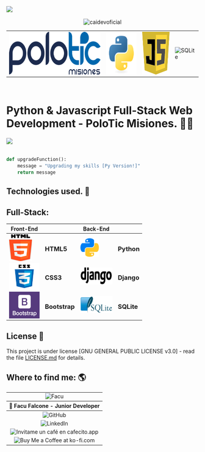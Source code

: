 
![](https://hit.yhype.me/github/profile?user_id=12877139)

<p align="center">
    <img src="https://komarev.com/ghpvc/?username=caidevoficial&label=Profile%20views&color=0e75b6&style=plastic" alt="caidevoficial" />
</p>

<table>
  <tr>
    <td><a href="https://polotic.misiones.gob.ar/" target="_blank"><img alt="PoloTic Misiones" src="https://github.com/caidevOficial/Logos/blob/master/Instituciones/polo_logo_2020.png" width="330px" height="112px" /></td>
  <td>
  <img alt="Python" src="https://github.com/devicons/devicon/raw/master/icons/python/python-original.svg?raw=true" height="112px" /></td>
    <td>
  <img alt="JS" src="https://github.com/caidevOficial/Logos/raw/master/Lenguajes/logo-js.png" height="112px" /></td>
    <td>
  <img alt="SQLite" src="https://camo.githubusercontent.com/1b8a779f280e099e2d67ab949dad604e25ce0d321e66474c04430201790b3874/68747470733a2f2f7777772e766563746f726c6f676f2e7a6f6e652f6c6f676f732f73716c6974652f73716c6974652d69636f6e2e737667" height="112px" /></td>
  </tr>
  </table>
  </br>

# Python & Javascript Full-Stack Web Development - PoloTic Misiones. 👨‍💻
<a href="https://github.com/caidevOficial/PoloTic_FTPython">
  <img align="center" src="https://github-readme-stats.vercel.app/api?username=caidevOficial&show_icons=true&theme=tokyonight&count_private=true&show_owner=true&count_private=true" />
</a></br></br>

```python
def upgradeFunction():
    message = "Upgrading my skills [Py Version!]"
    return message
```

## Technologies used. 📌
## Full-Stack:
<!-- HTML 5 -->
|Front-End||Back-End||
|--------|----------|--------|----------|
|<a href="https://www.w3schools.com/html/"><img align="center" alt="HTML5" src="https://github.com/caidevOficial/Logos/blob/master/Lenguajes/html5.png" width="60px" height="70px" />|<h3>HTML5</h3>|<a href="https://www.python.org/downloads/"><img align="center" alt="Pyhton" src="https://github.com/caidevOficial/Logos/blob/master/Lenguajes/py_logo1_1.png" width="50px" height="50px" />|<h3>Python</h3>|<!-- Python -->
|<a href="https://www.w3schools.com/css/"><img align="center" alt="CSS3" src="https://github.com/caidevOficial/Logos/blob/master/Lenguajes/css3.png" width="80px" height="70px" />|<h3>CSS3</h3>|<a href="https://www.djangoproject.com/download/"><img alt="Django" src="https://github.com/caidevOficial/Logos/blob/master/Lenguajes/Django_logo.png" width="85px" height="45px" />|<h3>Django</h3>| <!-- Django -->
|<a href="https://getbootstrap.com/"><img align="center" alt="Bootstrap" src="https://github.com/caidevOficial/Logos/blob/master/Lenguajes/bs_logo.png" width="80px" height="70px" />|<h3>Bootstrap</h3>| <a href="https://www.sqlite.org/index.html"><img alt="SQLite" src="https://github.com/caidevOficial/Logos/blob/master/Lenguajes/sqlite_logo.gif" width="85px" height="45px" />|<h3>SQLite</h3>| <!-- SQLite -->
    
## License 📄
This project is under license [GNU GENERAL PUBLIC LICENSE v3.0] - read the file [LICENSE.md](LICENSE) for details.

## Where to find me: 🌎

<table>
  <theader>
    <tr align='center'>
      <td>
        <img class="circular" alt="Facu" src="https://avatars1.githubusercontent.com/u/12877139?s=400&u=d369ee24466653d9bbeeb9654930e3ff1c67b76a&v=4" width="80px" height="80px" />
      </td>
    </tr>
    <th><center>🤴 Facu Falcone - Junior Developer</center></th>
    </theader>
    <tbody>
    <tr align='center'>
      <td>
      <a href="https://github.com/caidevOficial/"></a><img alt="GitHub" src="https://img.shields.io/badge/GitHub-%2312100E.svg?&style=for-the-badge&logo=Github&logoColor=white" width="125px" height="30px" />
      </td>
    </tr>
    <tr align='center'>
      <td>
        <a href="https://www.linkedin.com/in/facundo-falcone/"></a><img alt="LinkedIn" src="https://img.shields.io/badge/linkedin-%230077B5.svg?&style=for-the-badge&logo=linkedin&logoColor=white" width="125px" height="30px" />
      </td>
    </tr>
    <tr align='center'>
      <td>
        <a href="https://cafecito.app/caidevoficial/"></a><img alt='Invitame un café en cafecito.app' srcset='https://cdn.cafecito.app/imgs/buttons/button_5.png 1x, https://cdn.cafecito.app/imgs/buttons/button_5_2x.png 2x, https://cdn.cafecito.app/imgs/buttons/button_5_3.75x.png 3.75x' src='https://cdn.cafecito.app/imgs/buttons/button_5.png' width="125px" height="30px" />
      </td>
    </tr>
    <tr align='center'>
      <td>
        <a href='https://ko-fi.com/P5P74JBOH' target='_blank'></a><img width="125px" height="30px" style='border:0px;height:36px;' src='https://cdn.ko-fi.com/cdn/kofi1.png?v=2' border='0' alt='Buy Me a Coffee at ko-fi.com' />
      </td>
    </tr>
  </tbody>
</table>


